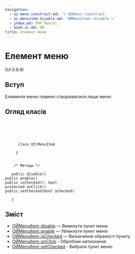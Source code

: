 ```yaml
---
navigation:
  - ui-menu.construct.md: '« UIMenu::construct'
  - ui-menuitem.disable.md: 'ОЙMenuItem::disable »'
  - index.md: PHP Manual
  - book.ui.md: ОЙ
title: Елемент меню
---
```

# Елемент меню

(UI 0.9.9)

## Вступ

Елементи меню повинні створюватися лише меню

## Огляд класів

```classsynopsis



    
     
      class UI\MenuItem
     
     {


    /* Методы */
    
   public disable()
public enable()
public isChecked(): bool
protected onClick()
public setChecked(bool $checked)

   }
```

## Зміст

-   [ОЙMenuItem::disable](ui-menuitem.disable.md) — Вимкнути пункт меню
-   [ОЙMenuItem::enable](ui-menuitem.enable.md) — Увімкнути пункт меню
-   [ОЙMenuItem::isChecked](ui-menuitem.ischecked.md) — Визначення обраності пункту
-   [ОЙMenuItem::onClick](ui-menuitem.onclick.md) - Обробник натискання
-   [ОЙMenuItem::setChecked](ui-menuitem.setchecked.md) - Вибрати пункт меню
